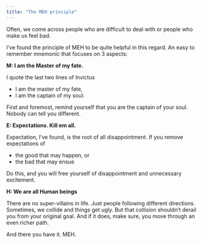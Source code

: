 ```yaml
---
title: "The MEH principle"
---
```


Often, we come across people who are difficult to deal with or people who make us feel bad. 

I’ve found the principle of MEH to be quite helpful in this regard. An easy to remember mnemonic that focuses on 3 aspects:

**M: I am the Master of my fate.**

I quote the last two lines of Invictus
   * I am the master of my fate, 
   * I am the captain of my soul.

First and foremost, remind yourself that you are the captain of your soul. Nobody can tell you different. 

**E: Expectations. Kill em all.**

Expectation, I’ve found, is the root of all disappointment.
If you remove expectations of
   * the good that may happen, or 
   * the bad that may ensue

Do this, and you will free yourself of disappointment and unnecessary excitement. 

**H: We are all Human beings**

There are no super-villains in life. Just people following different directions. 
Sometimes, we collide and things get ugly. But that collision shouldn’t derail you from your original goal. And if it does, make sure, you move through an even richer path. 

And there you have it. MEH. 
